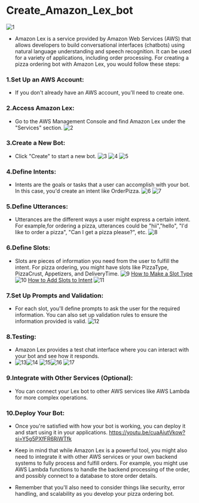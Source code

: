 # Create_Amazon_Lex_bot
![1](https://github.com/panwar100/Create_Amazon_Lex_bot/assets/134361823/a053e990-ad8e-44de-96ef-add6d920765b)
* Amazon Lex is a service provided by Amazon Web Services (AWS) that allows developers to build conversational interfaces (chatbots) using natural language understanding and speech recognition. It can be used for a variety of applications, including order processing.
For creating a pizza ordering bot with Amazon Lex, you would follow these steps:

### 1.Set Up an AWS Account:
* If you don't already have an AWS account, you'll need to create one.

### 2.Access Amazon Lex:
* Go to the AWS Management Console and find Amazon Lex under the "Services" section.
![2](https://github.com/panwar100/Create_Amazon_Lex_bot/assets/134361823/ed570d24-e78c-442e-81c6-0aae4c9d8186)

### 3.Create a New Bot:
* Click "Create" to start a new bot.
![3](https://github.com/panwar100/Create_Amazon_Lex_bot/assets/134361823/5798e4d9-d87b-40ad-b3a0-4c8abebdfb4a)
![4](https://github.com/panwar100/Create_Amazon_Lex_bot/assets/134361823/fe893637-cbf2-496d-9899-a6134608be7b)
![5](https://github.com/panwar100/Create_Amazon_Lex_bot/assets/134361823/9c186934-dc44-4264-aa3a-5acd94276f0e)

### 4.Define Intents:
* Intents are the goals or tasks that a user can accomplish with your bot. In this case, you'd create an intent like OrderPizza.
![6](https://github.com/panwar100/Create_Amazon_Lex_bot/assets/134361823/37675004-82f5-4447-bf7a-37fb9c7096eb)
![7](https://github.com/panwar100/Create_Amazon_Lex_bot/assets/134361823/d814e659-3d5b-40bc-b836-460dcb273dc6)

### 5.Define Utterances:
* Utterances are the different ways a user might express a certain intent. For example,for ordering a pizza, utterances could be "hii","hello", "I'd like to order a pizza", "Can I get a pizza please?", etc.
![8](https://github.com/panwar100/Create_Amazon_Lex_bot/assets/134361823/e80277f2-b418-41e1-aa7e-b1d6775ec63c)

### 6.Define Slots:
* Slots are pieces of information you need from the user to fulfill the intent. For pizza ordering, you might have slots like PizzaType, PizzaCrust, Appetizers, and DeliveryTime.
![9](https://github.com/panwar100/Create_Amazon_Lex_bot/assets/134361823/e59a950e-4e3a-43d1-9c8e-7cdea4aaeb91)
[How to Make a Slot Type](How_make_Slot_Type.md)
![10](https://github.com/panwar100/Create_Amazon_Lex_bot/assets/134361823/ef2abe88-1e92-4147-bbfc-28c14ab72185)
[How to Add Slots to Intent](How_add_slots_to_intent.md)
![11](https://github.com/panwar100/Create_Amazon_Lex_bot/assets/134361823/da1fdc28-1563-432f-9ed4-3a6a45744781)
 
### 7.Set Up Prompts and Validation:
* For each slot, you'll define prompts to ask the user for the required information. You can also set up validation rules to ensure the information provided is valid.
![12](https://github.com/panwar100/Create_Amazon_Lex_bot/assets/134361823/a04c114b-4c6d-4cd3-bed2-7d6b283ec7f0)



### 8.Testing:
* Amazon Lex provides a test chat interface where you can interact with your bot and see how it responds.
* ![13](https://github.com/panwar100/Create_Amazon_Lex_bot/assets/134361823/bac2668b-d882-4eed-aee5-db14e85e6635)![14](https://github.com/panwar100/Create_Amazon_Lex_bot/assets/134361823/5c1887de-eb36-4c74-9354-ba33dd2c6331)
![15](https://github.com/panwar100/Create_Amazon_Lex_bot/assets/134361823/9c8f622d-4af8-49fe-bdd1-a39cc43eb1a7)![16](https://github.com/panwar100/Create_Amazon_Lex_bot/assets/134361823/cfbd5b0a-1891-4dd8-a368-ad7956a3f233)
![17](https://github.com/panwar100/Create_Amazon_Lex_bot/assets/134361823/36e3c454-79ba-423f-aaba-c6e22ba8ad35)

### 9.Integrate with Other Services (Optional):
* You can connect your Lex bot to other AWS services like AWS Lambda for more complex operations.

### 10.Deploy Your Bot:
* Once you're satisfied with how your bot is working, you can deploy it and start using it in your applications.
 https://youtu.be/cuaAiutVkow?si=Y5g5PXfFR6RiWTfk

* Keep in mind that while Amazon Lex is a powerful tool, you might also need to integrate it with other AWS services or your own backend systems to fully process and fulfill orders. For example, you might use AWS Lambda functions to handle the backend processing of the order, and possibly connect to a database to store order details.

* Remember that you'll also need to consider things like security, error handling, and scalability as you develop your pizza ordering bot.
